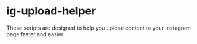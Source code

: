 # ig-upload-helper
These scripts are designed to help you upload content to your Instagram page faster and easier.
